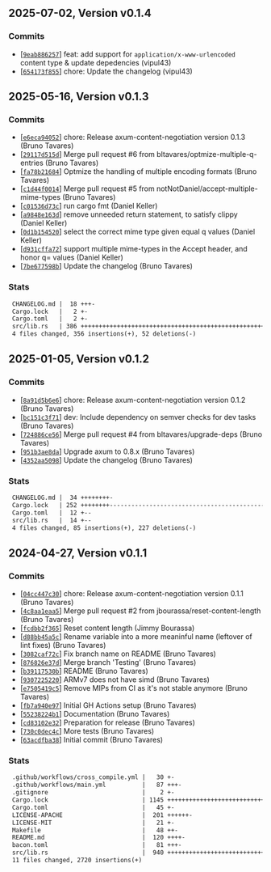 ## 2025-07-02, Version v0.1.4
### Commits
- [[`9eab886257`](https://github.com/vipul43/axum-content-negotiation/commit/9eab886257dacc70cd56ac5db3804f2c48741959)] feat: add support for `application/x-www-urlencoded` content type & update depedencies (vipul43)
- [[`654173f855`](https://github.com/vipul43/axum-content-negotiation/commit/654173f85551f97098ddf066cdf5412eb3f529da)] chore: Update the changelog (vipul43)

## 2025-05-16, Version v0.1.3
### Commits
- [[`e6eca94052`](https://github.com/bltavares/axum-content-negotiation/commit/e6eca940521d44df9dfc799f0934fdd291c88615)] chore: Release axum-content-negotiation version 0.1.3 (Bruno Tavares)
- [[`29117d515d`](https://github.com/bltavares/axum-content-negotiation/commit/29117d515df83893dd2fd306b830eae51e1326ea)] Merge pull request #6 from bltavares/optmize-multiple-q-entries (Bruno Tavares)
- [[`fa78b21684`](https://github.com/bltavares/axum-content-negotiation/commit/fa78b2168419e047f0e13d8b37ec7aeb72b9899a)] Optmize the handling of multiple encoding formats (Bruno Tavares)
- [[`c1d44f0014`](https://github.com/bltavares/axum-content-negotiation/commit/c1d44f00146fa7f3cf5e406872d27757effde519)] Merge pull request #5 from notNotDaniel/accept-multiple-mime-types (Bruno Tavares)
- [[`c01536d73c`](https://github.com/bltavares/axum-content-negotiation/commit/c01536d73c45b9addc8ba6afad167c96aca6ba66)] run cargo fmt (Daniel Keller)
- [[`a9848e163d`](https://github.com/bltavares/axum-content-negotiation/commit/a9848e163d64cb2a8d5eb2d7403ea49b93ff71e0)] remove unneeded return statement, to satisfy clippy (Daniel Keller)
- [[`0d1b154520`](https://github.com/bltavares/axum-content-negotiation/commit/0d1b1545201ed28cf40a5140b8f287772e13ad00)] select the correct mime type given equal q values (Daniel Keller)
- [[`d931cffa72`](https://github.com/bltavares/axum-content-negotiation/commit/d931cffa72ea2ca372dc7127e7cff28e50a0f4b6)] support multiple mime-types in the Accept header, and honor q= values (Daniel Keller)
- [[`7be677598b`](https://github.com/bltavares/axum-content-negotiation/commit/7be677598b81de24c111b6adf0d8dcadc5f10321)] Update the changelog (Bruno Tavares)

### Stats
```diff
 CHANGELOG.md |  18 +++-
 Cargo.lock   |   2 +-
 Cargo.toml   |   2 +-
 src/lib.rs   | 386 ++++++++++++++++++++++++++++++++++++++++++++++++++++--------
 4 files changed, 356 insertions(+), 52 deletions(-)
```


## 2025-01-05, Version v0.1.2
### Commits
- [[`8a91d5b6e6`](https://github.com/bltavares/axum-content-negotiation/commit/8a91d5b6e6237bb8037cf7a1f1da973368ec7c56)] chore: Release axum-content-negotiation version 0.1.2 (Bruno Tavares)
- [[`bc151c3f71`](https://github.com/bltavares/axum-content-negotiation/commit/bc151c3f716fbb30722c7d10e02d4195251b02e2)] dev: Include dependency on semver checks for dev tasks (Bruno Tavares)
- [[`724886ce56`](https://github.com/bltavares/axum-content-negotiation/commit/724886ce56610a7c813e0d36408f1460c5e67d56)] Merge pull request #4 from bltavares/upgrade-deps (Bruno Tavares)
- [[`951b3ae8da`](https://github.com/bltavares/axum-content-negotiation/commit/951b3ae8dae00958d99ccc7bc0a5004b7d117938)] Upgrade axum to 0.8.x (Bruno Tavares)
- [[`4352aa5098`](https://github.com/bltavares/axum-content-negotiation/commit/4352aa509899d711f3aac875786459987133fb7c)] Update the changelog (Bruno Tavares)

### Stats
```diff
 CHANGELOG.md |  34 ++++++++-
 Cargo.lock   | 252 ++++++++----------------------------------------------------
 Cargo.toml   |  12 +--
 src/lib.rs   |  14 +--
 4 files changed, 85 insertions(+), 227 deletions(-)
```


## 2024-04-27, Version v0.1.1
### Commits
- [[`04cc447c30`](https://github.com/bltavares/axum-content-negotiation/commit/04cc447c30a74e552f31723f6a9845aa8e4251f6)] chore: Release axum-content-negotiation version 0.1.1 (Bruno Tavares)
- [[`4c8aa1eaa5`](https://github.com/bltavares/axum-content-negotiation/commit/4c8aa1eaa5e19e22df38d98f0d941c88f220799f)] Merge pull request #2 from jbourassa/reset-content-length (Bruno Tavares)
- [[`fcdbb2f365`](https://github.com/bltavares/axum-content-negotiation/commit/fcdbb2f36591a0ec55602dd9edc7f2f8677c7f36)] Reset content length (Jimmy Bourassa)
- [[`d88bb45a5c`](https://github.com/bltavares/axum-content-negotiation/commit/d88bb45a5cd9becd834efcec753ce5a428bc0bb5)] Rename variable into a more meaninful name (leftover of lint fixes) (Bruno Tavares)
- [[`3082caf72c`](https://github.com/bltavares/axum-content-negotiation/commit/3082caf72cb4df2ecc05573a90f491f53f4172e9)] Fix branch name on README (Bruno Tavares)
- [[`876826e37d`](https://github.com/bltavares/axum-content-negotiation/commit/876826e37da5b69d7b65089294ceedb20ae7df05)] Merge branch 'Testing' (Bruno Tavares)
- [[`b39117530b`](https://github.com/bltavares/axum-content-negotiation/commit/b39117530b5725b1d7913aa661ced045c441fa13)] README (Bruno Tavares)
- [[`9307225220`](https://github.com/bltavares/axum-content-negotiation/commit/9307225220617a4268f25787c9ab845143b41d0a)] ARMv7 does not have simd (Bruno Tavares)
- [[`e7505419c5`](https://github.com/bltavares/axum-content-negotiation/commit/e7505419c5090619ebc83057308ca541451d3828)] Remove MIPs from CI as it's not stable anymore (Bruno Tavares)
- [[`fb7a940e97`](https://github.com/bltavares/axum-content-negotiation/commit/fb7a940e9726a6546582d0c11a428426153fbcbc)] Initial GH Actions setup (Bruno Tavares)
- [[`55238224b1`](https://github.com/bltavares/axum-content-negotiation/commit/55238224b19977f1a2894a67a6e5a29ad70d0839)] Documentation (Bruno Tavares)
- [[`cd83102e32`](https://github.com/bltavares/axum-content-negotiation/commit/cd83102e32e3be714e00b7a193e0ad4cf1c140e5)] Preparation for release (Bruno Tavares)
- [[`730c0dec4c`](https://github.com/bltavares/axum-content-negotiation/commit/730c0dec4ccdc44316a28dce65def0b4831abf28)] More tests (Bruno Tavares)
- [[`63acdfba38`](https://github.com/bltavares/axum-content-negotiation/commit/63acdfba38f4e75efdb049ca3e369bcd414f3326)] Initial commit (Bruno Tavares)

### Stats
```diff
 .github/workflows/cross_compile.yml |   30 +-
 .github/workflows/main.yml          |   87 +++-
 .gitignore                          |    2 +-
 Cargo.lock                          | 1145 ++++++++++++++++++++++++++++++++++++-
 Cargo.toml                          |   45 +-
 LICENSE-APACHE                      |  201 ++++++-
 LICENSE-MIT                         |   21 +-
 Makefile                            |   48 ++-
 README.md                           |  120 ++++-
 bacon.toml                          |   81 +++-
 src/lib.rs                          |  940 ++++++++++++++++++++++++++++++-
 11 files changed, 2720 insertions(+)
```



